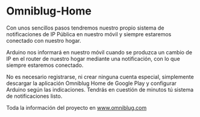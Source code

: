 Omniblug-Home
=============

Con unos sencillos pasos tendremos nuestro propio sistema de notificaciones de IP Pública en nuestro móvil y siempre estaremos conectado con nuestro hogar.

Arduino nos informará en nuestro móvil cuando se produzca un cambio de IP en el router de nuestro hogar mediante una notificación, con lo que siempre estaremos conectado.

No es necesario registrarse, ni crear ninguna cuenta especial, simplemente descargar la aplicación Omniblug Home de Google Play y configurar Arduino según las indicaciones. Tendrás en cuestión de minutos tú sistema de notificaciones listo.

Toda la información del proyecto en www.omniblug.com
